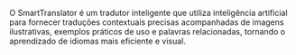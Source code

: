 O SmartTranslator é um tradutor inteligente que utiliza inteligência artificial para fornecer traduções contextuais precisas acompanhadas de imagens ilustrativas, exemplos práticos de uso e palavras relacionadas, tornando o aprendizado de idiomas mais eficiente e visual.